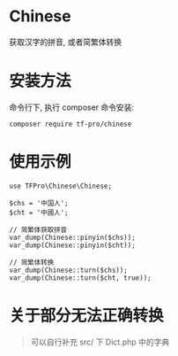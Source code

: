 Chinese
=====

获取汉字的拼音, 或者简繁体转换

# 安装方法
命令行下, 执行 composer 命令安装:
````
composer require tf-pro/chinese
````

# 使用示例
````
use TFPro\Chinese\Chinese;

$chs = '中国人';
$cht = '中國人';

// 简繁体获取拼音
var_dump(Chinese::pinyin($chs));
var_dump(Chinese::pinyin($cht));

// 简繁体转换
var_dump(Chinese::turn($chs));
var_dump(Chinese::turn($cht, true));
````

# 关于部分无法正确转换
> 可以自行补充 src/ 下 Dict.php 中的字典
